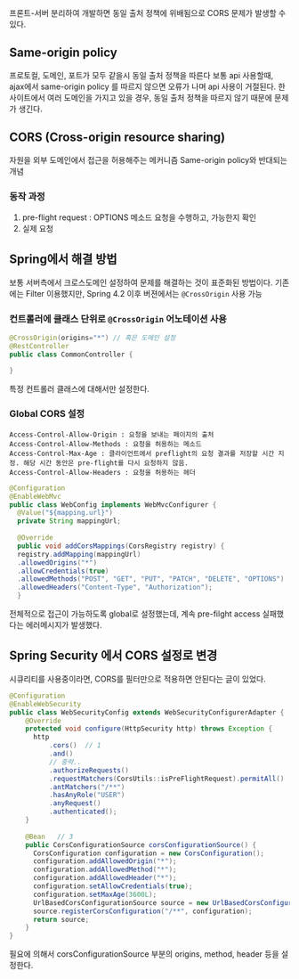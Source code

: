 프론트-서버 분리하여 개발하면 동일 출처 정책에 위배됨으로 CORS 문제가 발생할 수 있다.

## Same-origin policy
프로토컬, 도메인, 포트가 모두 같을시 동일 출처 정책을 따른다
보통 api 사용할때, ajax에서 same-origin policy 를 따르지 않으면 오류가 나며 api 사용이 거절된다.
한 사이트에서 여러 도메인을 가지고 있을 경우, 동일 출처 정책을 따르지 않기 때문에 문제가 생긴다.  

## CORS (Cross-origin resource sharing) 
자원을 외부 도메인에서 접근을 허용해주는 메커니즘
Same-origin policy와 반대되는 개념

### 동작 과정
1. pre-flight request : OPTIONS 메소드 요청을 수행하고, 가능한지 확인
2. 실제 요청 



## Spring에서 해결 방법
보통 서버측에서 크로스도메인 설정하여 문제를 해결하는 것이 표준화된 방법이다.
기존에는 Filter 이용했지만, Spring 4.2 이후 버젼에서는 `@CrossOrigin` 사용 가능

### 컨트롤러에 클래스 단위로 `@CrossOrigin` 어노테이션 사용
```java java
@CrossOrigin(origins="*") // 혹은 도메인 설정
@RestController
public class CommonController {

}
```
특정 컨트롤러 클래스에 대해서만 설정한다.

### Global CORS 설정
```
Access-Control-Allow-Origin : 요청을 보내는 페이지의 출처 
Access-Control-Allow-Methods : 요청을 허용하는 메소드 
Access-Control-Max-Age : 클라이언트에서 preflight의 요청 결과를 저장할 시간 지정. 해당 시간 동안은 pre-flight를 다시 요청하지 않음.
Access-Control-Allow-Headers : 요청을 허용하는 헤더
```

```java java
@Configuration  
@EnableWebMvc  
public class WebConfig implements WebMvcConfigurer {  
  @Value("${mapping.url}")  
  private String mappingUrl;  
  
  @Override  
  public void addCorsMappings(CorsRegistry registry) {  
  registry.addMapping(mappingUrl)  
  .allowedOrigins("*")  
  .allowCredentials(true)  
  .allowedMethods("POST", "GET", "PUT", "PATCH", "DELETE", "OPTIONS")  
  .allowedHeaders("Content-Type", "Authorization");  
  }  
```
전체적으로 접근이 가능하도록 global로 설정했는데, 계속 pre-filght access 실패했다는 에러메시지가 발생했다. 

## Spring Security 에서 CORS 설정로 변경
시큐리티를 사용중이라면, CORS를 필터만으로 적용하면 안된다는 글이 있었다. 
```java java
@Configuration
@EnableWebSecurity
public class WebSecurityConfig extends WebSecurityConfigurerAdapter {
	@Override  
	protected void configure(HttpSecurity http) throws Exception {  
	  http  
	      .cors()  // 1
		  .and() 
		  // 중략..
		  .authorizeRequests()  
		  .requestMatchers(CorsUtils::isPreFlightRequest).permitAll()	// 2
		  .antMatchers("/**")
		  .hasAnyRole("USER")
		  .anyRequest()  
		  .authenticated();
	}  
	  
	@Bean	// 3
	public CorsConfigurationSource corsConfigurationSource() {  
	  CorsConfiguration configuration = new CorsConfiguration();  
	  configuration.addAllowedOrigin("*");  
	  configuration.addAllowedMethod("*");  
	  configuration.addAllowedHeader("*");  
	  configuration.setAllowCredentials(true);  
	  configuration.setMaxAge(3600L);  
	  UrlBasedCorsConfigurationSource source = new UrlBasedCorsConfigurationSource();  
	  source.registerCorsConfiguration("/**", configuration);  
	  return source;  
	}
}
```
필요에 의해서 corsConfigurationSource 부분의 origins, method, header 등을 설정한다. 
<!--stackedit_data:
eyJoaXN0b3J5IjpbMTA4MTU0MzgzM119
-->